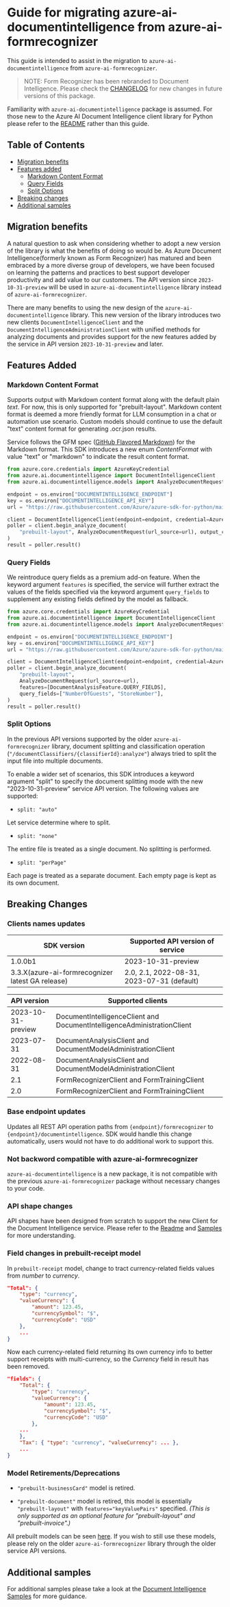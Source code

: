 # Guide for migrating azure-ai-documentintelligence from azure-ai-formrecognizer

This guide is intended to assist in the migration to `azure-ai-documentintelligence` from `azure-ai-formrecognizer`. 

> NOTE: Form Recognizer has been rebranded to Document Intelligence. Please check the [CHANGELOG][changelog] for new changes in future versions of this package.

Familiarity with `azure-ai-documentintelligence` package is assumed. For those new to the Azure AI Document Intelligence client library for Python please refer to the [README][readme] rather than this guide.

## Table of Contents
- [Migration benefits](#migration-benefits)
- [Features added](#features-added)
    - [Markdown Content Format](#markdown-content-format)
    - [Query Fields](#query-fields)
    - [Split Options](#split-options)
- [Breaking changes](#breaking-changes)
- [Additional samples](#additional-samples)

## Migration benefits

A natural question to ask when considering whether to adopt a new version of the library is what the benefits of doing so would be. As Azure Document Intelligence(formerly known as Form Recognizer) has matured and been embraced by a more diverse group of developers, we have been focused on learning the patterns and practices to best support developer productivity and add value to our customers. The API version since `2023-10-31-preview` will be used in `azure-ai-documentintelligence` library instead of `azure-ai-formrecognizer`.

There are many benefits to using the new design of the `azure-ai-documentintelligence` library. This new version of the library introduces two new clients `DocumentIntelligenceClient` and the `DocumentIntelligenceAdministrationClient` with unified methods for analyzing documents and provides support for the new features added by the service in API version `2023-10-31-preview` and later.

## Features Added

### Markdown Content Format

Supports output with Markdown content format along with the default plain _text_. For now, this is only supported for "prebuilt-layout". Markdown content format is deemed a more friendly format for LLM consumption in a chat or automation use scenario. Custom models should continue to use the default "text" content format for generating .ocr.json results.

Service follows the GFM spec ([GitHub Flavored Markdown](https://github.github.com/gfm/)) for the Markdown format. This SDK introduces a new enum _ContentFormat_ with value "text" or "markdown" to indicate the result content format.

```python
from azure.core.credentials import AzureKeyCredential
from azure.ai.documentintelligence import DocumentIntelligenceClient
from azure.ai.documentintelligence.models import AnalyzeDocumentRequest, ContentFormat

endpoint = os.environ["DOCUMENTINTELLIGENCE_ENDPOINT"]
key = os.environ["DOCUMENTINTELLIGENCE_API_KEY"]
url = "https://raw.githubusercontent.com/Azure/azure-sdk-for-python/main/sdk/documentintelligence/azure-ai-documentintelligence/samples/sample_forms/forms/Invoice_1.pdf"

client = DocumentIntelligenceClient(endpoint=endpoint, credential=AzureKeyCredential(key))
poller = client.begin_analyze_document(
    "prebuilt-layout", AnalyzeDocumentRequest(url_source=url), output_content_format=ContentFormat.MARKDOWN
)
result = poller.result()
```

### Query Fields

We reintroduce query fields as a premium add-on feature. When the keyword argument `features` is specified, the service will further extract the values of the fields specified via the keyword argument `query_fields` to supplement any existing fields defined by the model as fallback.

```python
from azure.core.credentials import AzureKeyCredential
from azure.ai.documentintelligence import DocumentIntelligenceClient
from azure.ai.documentintelligence.models import AnalyzeDocumentRequest, DocumentAnalysisFeature

endpoint = os.environ["DOCUMENTINTELLIGENCE_ENDPOINT"]
key = os.environ["DOCUMENTINTELLIGENCE_API_KEY"]
url = "https://raw.githubusercontent.com/Azure/azure-sdk-for-python/main/sdk/documentintelligence/azure-ai-documentintelligence/samples/sample_forms/forms/Invoice_1.pdf"

client = DocumentIntelligenceClient(endpoint=endpoint, credential=AzureKeyCredential(key))
poller = client.begin_analyze_document(
    "prebuilt-layout",
    AnalyzeDocumentRequest(url_source=url),
    features=[DocumentAnalysisFeature.QUERY_FIELDS],
    query_fields=["NumberOfGuests", "StoreNumber"],
)
result = poller.result()
```

### Split Options

In the previous API versions supported by the older `azure-ai-formrecognizer` library, document splitting and classification operation (`"/documentClassifiers/{classifierId}:analyze"`) always tried to split the input file into multiple documents.

To enable a wider set of scenarios, this SDK introduces a keyword argument "split" to specify the document splitting mode with the new "2023-10-31-preview" service API version. The following values are supported:

- `split: "auto"`

Let service determine where to split.

- `split: "none"`

The entire file is treated as a single document. No splitting is performed.

- `split: "perPage"`

Each page is treated as a separate document. Each empty page is kept as its own document.

## Breaking Changes

### Clients names updates

|SDK version|Supported API version of service|
|-|-|
|1.0.0b1|2023-10-31-preview|
|3.3.X(azure-ai-formrecognizer latest GA release)|2.0, 2.1, 2022-08-31, 2023-07-31 (default)|

|API version|Supported clients|
|-|-|
|2023-10-31-preview|DocumentIntelligenceClient and DocumentIntelligenceAdministrationClient|
|2023-07-31|DocumentAnalysisClient and DocumentModelAdministrationClient|
|2022-08-31 | DocumentAnalysisClient and DocumentModelAdministrationClient|
|2.1 | FormRecognizerClient and FormTrainingClient|
|2.0 | FormRecognizerClient and FormTrainingClient|

### Base endpoint updates
Updates all REST API operation paths from `{endpoint}/formrecognizer` to `{endpoint}/documentintelligence`. SDK would handle this change automatically, users would not have to do additional work to support this.

### Not backword compatible with azure-ai-formrecognizer
`azure-ai-documentintelligence` is a new package, it is not compatible with the previous `azure-ai-formrecognizer` package without necessary changes to your code.

### API shape changes
API shapes have been designed from scratch to support the new Client for the Document Intelligence service. Please refer to the [Readme][readme] and [Samples][samples] for more understanding.

### Field changes in prebuilt-receipt model
In `prebuilt-receipt` model, change to tract currency-related fields values from _number_ to _currency_.

```json
"Total": {
    "type": "currency",
    "valueCurrency": {
        "amount": 123.45,
        "currencySymbol": "$",
        "currencyCode": "USD"
    },
    ...
}
```
Now each currency-related field returning its own currency info to better support receipts with multi-currency, so the _Currency_ field in result has been removed.

```json
"fields": {
    "Total": {
        "type": "currency",
        "valueCurrency": {
            "amount": 123.45,
            "currencySymbol": "$",
            "currencyCode": "USD"
        },
    ...
    },
    "Tax": { "type": "currency", "valueCurrency": ... },
    ...
}
```

### Model Retirements/Deprecations

- `"prebuilt-businessCard"` model is retired.

- `"prebuilt-document"` model is retired, this model is essentially `"prebuilt-layout"` with `features="keyValuePairs"` specified. _(This is only supported as an optional feature for "prebuilt-layout" and "prebuilt-invoice".)_

All prebuilt models can be seen [here][di-models]. If you wish to still use these models, please rely on the older `azure-ai-formrecognizer` library through the older service API versions.

## Additional samples

For additional samples please take a look at the [Document Intelligence Samples][samples_readme] for more guidance.

[changelog]: https://github.com/Azure/azure-sdk-for-python/blob/main/sdk/documentintelligence/azure-ai-documentintelligence/CHANGELOG.md
[readme]: https://github.com/Azure/azure-sdk-for-python/blob/main/sdk/documentintelligence/azure-ai-documentintelligence/README.md
[samples_readme]: https://github.com/Azure/azure-sdk-for-python/blob/main/sdk/documentintelligence/azure-ai-documentintelligence/samples/README.md
[samples]: https://github.com/Azure/azure-sdk-for-python/tree/main/sdk/documentintelligence/azure-ai-documentintelligence/samples
[di-models]: https://aka.ms/azsdk/documentintelligence/models
